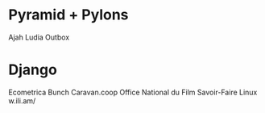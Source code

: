 Pyramid + Pylons
================
Ajah
Ludia
Outbox

Django
======
Ecometrica
Bunch
Caravan.coop
Office National du Film
Savoir-Faire Linux
w.ili.am/